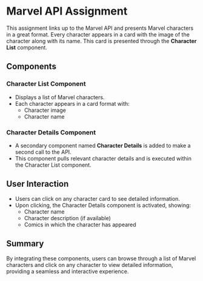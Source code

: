 # Marvel API Assignment

This assignment links up to the Marvel API and presents Marvel characters in a great format. Every character appears in a card with the image of the character along with its name. This card is presented through the **Character List** component.

## Components

### Character List Component
- Displays a list of Marvel characters.
- Each character appears in a card format with:
  - Character image
  - Character name

### Character Details Component
- A secondary component named **Character Details** is added to make a second call to the API.
- This component pulls relevant character details and is executed within the Character List component.

## User Interaction

- Users can click on any character card to see detailed information.
- Upon clicking, the Character Details component is activated, showing:
  - Character name
  - Character description (if available)
  - Comics in which the character has appeared

## Summary

By integrating these components, users can browse through a list of Marvel characters and click on any character to view detailed information, providing a seamless and interactive experience.
